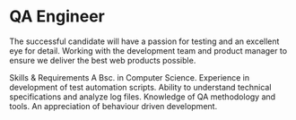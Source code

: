 QA Engineer
===========================

The successful candidate will have a passion for testing and an excellent eye for detail. Working with the development team and product manager to ensure we deliver the best web products possible.

Skills & Requirements
A Bsc. in Computer Science.
Experience in development of test automation scripts.
Ability to understand technical specifications and analyze log files.
Knowledge of QA methodology and tools.
An appreciation of behaviour driven development.
